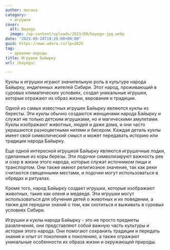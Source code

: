 ```yaml
---
author: morava
category:
  - игрушки
cover:
  alt: Bayegu
  image: /wp-content/uploads/2023/09/bayegu-jpg.webp
date: "2023-09-24T19:29:00+00:00"
guid: https://www.adora.ru/?p=2625
tag:
  - древние-народы
title: Игрушки Байырку
url: /bayegu/

---
```

Куклы и игрушки играют значительную роль в культуре народа Байырку, индигенных жителей Сибири. Этот народ, проживающий в суровых климатических условиях, создал уникальные игрушки, которые отражают их образ жизни, верования и традиции.

Одной из самых известных игрушек Байырку являются куклы из бересты. Эти куклы обычно создаются женщинами народа Байырку и служат не только детским игрушками, но и магическими амулетами. Куклы изображают животных, людей и даже дома, и они часто украшаются разноцветными нитями и бисером. Каждая деталь куклы имеет свой символический смысл и может передавать историю или традиции народа Байырку.

Еще одной интересной игрушкой Байырку являются игрушечные лодки, сделанные из коры березы. Эти лодочки символизируют важность рек и озер в жизни этого народа, которые служат источником пищи и транспортом. Они также имеют религиозное значение, так как реки считаются священными местами, и лодочки могут использоваться в обрядах и ритуалах.

Кроме того, народ Байырку создает игрушки, которые изображают животных, такие как оленя и медведя. Эти игрушки могут использоваться для обучения детей о животных и их поведении, а также для передачи знаний о том, как охотиться и выживать в суровых условиях Сибири.

Игрушки и куклы народа Байырку \- это не просто предметы развлечения, они представляют собой важную часть культуры и истории этого народа. Они помогают сохранить традиции и передать знания и опыт от поколения к поколению, а также отражают уникальные особенности их образа жизни и окружающей природы.
